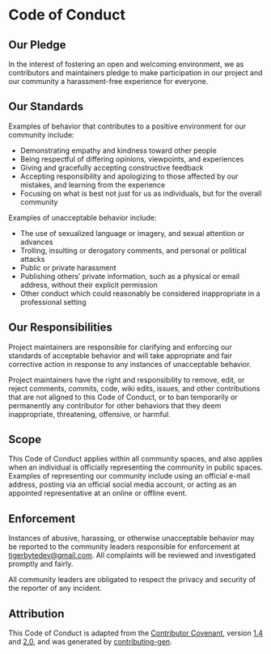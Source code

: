 # Code of Conduct
## Our Pledge
In the interest of fostering an open and welcoming environment, 
we as contributors and maintainers pledge to make participation in our project and 
our community a harassment-free experience for everyone.

## Our Standards
Examples of behavior that contributes to a positive environment for our community include:

* Demonstrating empathy and kindness toward other people
* Being respectful of differing opinions, viewpoints, and experiences
* Giving and gracefully accepting constructive feedback
* Accepting responsibility and apologizing to those affected by our mistakes, and learning from the experience
* Focusing on what is best not just for us as individuals, but for the overall community

Examples of unacceptable behavior include:

* The use of sexualized language or imagery, and sexual attention or advances
* Trolling, insulting or derogatory comments, and personal or political attacks
* Public or private harassment
* Publishing others’ private information, such as a physical or email address, without their explicit permission
* Other conduct which could reasonably be considered inappropriate in a professional setting

## Our Responsibilities
Project maintainers are responsible for clarifying and enforcing our standards of acceptable behavior and will take 
appropriate and fair corrective action in response to any instances of unacceptable behavior.

Project maintainers have the right and responsibility to remove, edit, or reject comments, commits, code, wiki edits, 
issues, and other contributions that are not aligned to this Code of Conduct, or to ban temporarily or permanently any 
contributor for other behaviors that they deem inappropriate, threatening, offensive, or harmful.

## Scope
This Code of Conduct applies within all community spaces, and also applies when an individual is officially representing 
the community in public spaces. Examples of representing our community include using an official e-mail address, posting 
via an official social media account, or acting as an appointed representative at an online or offline event.

## Enforcement
Instances of abusive, harassing, or otherwise unacceptable behavior may be reported to the community leaders responsible 
for enforcement at [tigerbytedev@gmail.com](mailto:tigerbytedev@gmail.com). All complaints will be reviewed and investigated promptly and fairly.

All community leaders are obligated to respect the privacy and security of the reporter of any incident.

## Attribution
This Code of Conduct is adapted from the [Contributor Covenant](https://contributor-covenant.org/), version 
[1.4](https://www.contributor-covenant.org/version/1/4/code-of-conduct/code_of_conduct.md) and 
[2.0](https://www.contributor-covenant.org/version/2/0/code_of_conduct/code_of_conduct.md), and was generated by 
[contributing-gen](https://github.com/bttger/contributing-gen).


